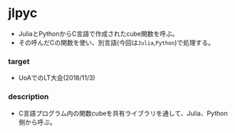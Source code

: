 # jlpyc
- JuliaとPythonからC言語で作成されたcube関数を呼ぶ。
- その呼んだCの関数を使い、別言語(今回は`Julia`,`Python`)で処理する。

### target
- UoAでのLT大会(2018/11/3)

### description
- C言語プログラム内の関数cubeを共有ライブラリを通して、Julia、Python側から呼ぶ。
